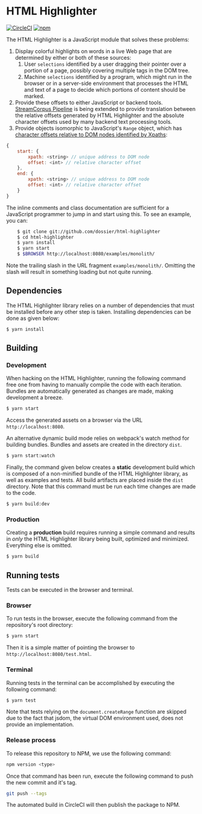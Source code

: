 # HTML Highlighter

[![CircleCI](https://circleci.com/gh/dossier/html-highlighter.svg?style=svg)](https://circleci.com/gh/dossier/html-highlighter)
[![npm](https://img.shields.io/npm/v/html-highlighter.svg)](https://www.npmjs.com/package/html-highlighter)

The HTML Highlighter is a JavaScript module that solves these problems:

 1. Display colorful highlights on words in a live Web page that are
    determined by either or both of these sources:
    1. User `selections` identified by a user dragging their pointer
       over a portion of a page, possibly covering multiple tags in
       the DOM tree.
    1. Machine `selections` identified by a program, which might run
       in the browser or in a server-side environment that processes
       the HTML and text of a page to decide which portions of content
       should be marked.
 1. Provide these offsets to either JavaScript or backend tools.
    [StreamCorpus Pipeline](https:/github.com/trec-kba/streamcorpus-pipeline)
    is being extended to provide translation between the relative
    offsets generated by HTML Highlighter and the absolute character
    offsets used by many backend text processing tools.
 1. Provide objects isomorphic to JavaScript's `Range` object, which
    has [character offsets relative to DOM nodes identified by Xpaths](https://github.com/dossier/html-highlighter/blob/0.1.0/src/html_highlighter.js#L1067-L1076):
```javascript
{
    start: {
        xpath: <string> // unique address to DOM node
        offset: <int> // relative character offset
    },
    end: {
        xpath: <string> // unique address to DOM node
        offset: <int> // relative character offset
    }
}
```

The inline comments and class documentation are sufficient for a JavaScript
programmer to jump in and start using this.  To see an example, you can:

```bash
    $ git clone git://github.com/dossier/html-highlighter
    $ cd html-highlighter
    $ yarn install
    $ yarn start
    $ $BROWSER http://localhost:8080/examples/monolith/
```

Note the trailing slash in the URL fragment `examples/monolith/`.  Omitting
the slash will result in something loading but not quite running.

## Dependencies

The HTML Highlighter library relies on a number of dependencies that must be
installed before any other step is taken.  Installing dependencies can be done
as given below:

```sh
$ yarn install
```

## Building
### Development

When hacking on the HTML Highlighter, running the following command free one
from having to manually compile the code with each iteration.  Bundles are
automatically generated as changes are made, making development a breeze.

```sh
$ yarn start
```

Access the generated assets on a browser via the URL `http://localhost:8080`.

An alternative dynamic build mode relies on webpack's watch method for building
bundles.  Bundles and assets are created in the directory `dist`.

```sh
$ yarn start:watch
```

Finally, the command given below creates a **static** development build which
is composed of a non-minified bundle of the HTML Highlighter library, as well
as examples and tests.  All build artifacts are placed inside the `dist`
directory.  Note that this command must be run each time changes are made to
the code.

```sh
$ yarn build:dev
```

### Production

Creating a **production** build requires running a simple command and results
in *only* the HTML Highlighter library being built, optimized and minimized.
Everything else is omitted.

```sh
$ yarn build
```

## Running tests

Tests can be executed in the browser and terminal.

### Browser

To run tests in the browser, execute the following command from the
repository's root directory:

```sh
$ yarn start
```

Then it is a simple matter of pointing the browser to
`http://localhost:8080/test.html`.

### Terminal

Running tests in the terminal can be accomplished by executing the following
command:

```sh
$ yarn test
```

Note that tests relying on the `document.createRange` function are skipped due
to the fact that jsdom, the virtual DOM environment used, does not provide an
implementation.

### Release process

To release this repository to NPM, we use the following command:

```sh
npm version <type>
```

Once that command has been run, execute the following command to push the
new commit and it's tag.

```sh
git push --tags
```

The automated build in CircleCI will then publish the package to NPM.
